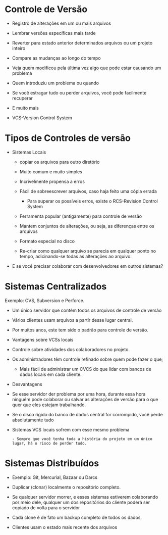 # Controle de Versão

- Registro de alterações em um ou mais arquivos

- Lembrar versões específicas mais tarde

- Reverter para estado anterior determinados arquivos ou um projeto inteiro

- Compare as mudanças ao longo do tempo

- Veja quem modificou pela última vez algo que pode estar causando um problema

- Quem introduziu um problema ou quando

- Se você estragar tudo ou perder arquivos, você pode facilmente recuperar

- E muito mais

- VCS-Version Control System

# Tipos de Controles de versão 

* Sistemas Locais

    - copiar os arquivos para outro diretório

    - Muito comum e muito simples

    - Incrivelmente propensa a erros

    - Fácil de sobreescrever arquivos, caso haja feito uma cópla errada


      * Para superar os possíveis erros, existe o RCS-Revision Control System


    - Ferramenta popular (antigamente) para controle de versão

    - Mantem conjuntos de alterações, ou seja, as diferenças entre os arquivos

    - Formato especial no disco

    - Re-criar como qualquer arquivo se parecia em qualquer ponto no tempo, adicinando-se todas as alterações ao arquivo.


* E se você precisar colaborar com desenvolvedores em outros sistemas?



# Sistemas Centralizados

Exemplo: CVS, Subversion e Perforce.

- Um único servidor que contém todos os arquivos de controle de versão

- Vários clientes usam arquivos a partir desse lugar central.

- Por muitos anos, este tem sido o padrão para controle de versão.



* Vantagens sobre VCSs locais

- Controle sobre atividades dos colaboradores no projeto.

- Os administradores têm controle refinado sobre quem pode fazer o que;

    - Mais fácil de administrar um CVCS do que lidar com bancos de dados locais em cada cliente.

* Desvantagens

- Se esse servidor der problema por uma hora, durante essa hora ninguém pode colaborar ou salvar as alterações de versão para o que quer que eles estejam trabalhando.

- Se o disco rígido do banco de dados central for corrompido, você perde absolutamente tudo

- Sistemas VCS locais sofrem com esse mesmo problema

      - Sempre que você tenha toda a história do projeto em um único lugar, há o risco de perder tudo.


# Sistemas Distribuídos

+ Exemplo: Git, Mercurial, Bazaar ou Darcs

- Duplicar (clonar) localmente o repositório completo.

- Se qualquer servidor morrer, e esses sistemas estiverem colaborando por meio dele, qualquer um dos repositórios do cliente poderá ser copiado de volta para o servidor

- Cada clone é de fato um backup completo de todos os dados.

- Clientes usam o estado mais recente dos arquivos